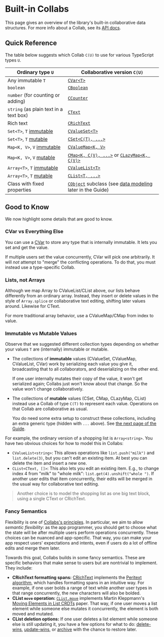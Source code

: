 # Built-in Collabs

This page gives an overview of the library's built-in collaborative data structures. For more info about a Collab, see its [API docs](../api/collabs/index.html).

## Quick Reference

The table below suggests which Collab `C(U)` to use for various TypeScript types `U`.

| Ordinary type `U`                                          | Collaborative version `C(U)`                                                                                             |
| ---------------------------------------------------------- | ------------------------------------------------------------------------------------------------------------------------ |
| Any immutable `T`                                          | [`CVar<T>`](../api/collabs/classes/CVar.html)                                                                            |
| `boolean`                                                  | [`CBoolean`](../api/collabs/classes/CBoolean.html)                                                                       |
| `number` (for counting or adding)                          | [`CCounter`](../api/collabs/classes/CCounter.html)                                                                       |
| `string` (as plain text in a text box)                     | [`CText`](../api/collabs/classes/CText.html)                                                                             |
| Rich text                                                  | [`CRichText`](../api/collabs/classes/CRichText.html)                                                                     |
| `Set<T>`, `T` [immutable](#immutable-value-collections)    | [`CValueSet<T>`](../api/collabs/classes/CValueSet.html)                                                                  |
| `Set<T>`, `T` [mutable](#mutable-value-collections)        | [`CSet<C(T), ...>`](../api/collabs/classes/CSet.html)                                                                    |
| `Map<K, V>`, `V` [immutable](#immutable-value-collections) | [`CValueMap<K, V>`](../api/collabs/classes/CValueMap.html)                                                               |
| `Map<K, V>`, `V` [mutable](#mutable-value-collections)     | [`CMap<K, C(V), ...>`](../api/collabs/classes/CMap.html) or [`CLazyMap<K, C(V)>`](../api/collabs/classes/CLazyMap.html)  |
| `Array<T>`, `T` [immutable](#immutable-value-collections)  | [`CValueList<T>`](../api/collabs/classes/CValueList.html)                                                                |
| `Array<T>`, `T` [mutable](#mutable-value-collections)      | [`CList<T, ...>`](../api/collabs/classes/CList.html)                                                                     |
| Class with fixed properties                                | [`CObject`](../api/collabs/classes/CObject.html) subclass (see [data modeling](./data_modeling.html) later in the Guide) |

## Good to Know

We now highlight some details that are good to know.

### CVar vs Everything Else

You can use a [CVar](../api/collabs/classes/CVar.html) to store any type that is internally immutable. It lets you set and get the value.

If multiple users set the value concurrently, CVar will pick one arbitrarily. It will _not_ attempt to "merge" the conflicting operations. To do that, you must instead use a type-specific Collab.

### Lists, not Arrays

Although we map Array to CValueList/CList above, our lists behave differently from an ordinary array. Instead, they insert or delete values in the style of `Array.splice` or collaborative text editing, shifting later values around. Likewise for CText.

For more traditional array behavior, use a CValueMap/CMap from index to value.

### Immutable vs Mutable Values

Observe that we suggested different collection types depending on whether your values `T` are (internally) immutable or mutable.

- The collections of **immutable** values (CValueSet, CValueMap, CValueList, CVar) work by serializing each value you give it, broadcasting that to all collaborators, and deserializing on the other end.

  If one user internally mutates their copy of the value, it won't get serialized again; Collabs just won't know about that change. So the value won't change collaboratively.

- The collections of **mutable** values (CSet, CMap, CLazyMap, CList) instead use a Collab of type `C(T)` to represent each value. Operations on that Collab are collaborative as usual.

  You do need some extra setup to construct these collections, including an extra generic type (hidden with `...` above). See [the next page of the Guide](./collections.html).

For example, the ordinary version of a shopping list is `Array<string>`. You have two obvious choices for how to model this in Collabs:

- `CValueList<string>`: This allows operations like `list.push("milk")` and `list.delete(3)`, but you can't edit an existing item. At best you can delete the item and insert a new one.
- `CList<CText, []>`: This also lets you edit an existing item. E.g., to change index 4 from "milk" to "whole milk": `list.get(4).unshift("whole ")`. If another user edits that item concurrently, their edits will be merged in the usual way for collaborative text editing.

> Another choice is to model the shopping list as one big text block, using a single CText or CRichText.

### Fancy Semantics

Flexibility is one of [Collabs's principles](../#principles). In particular, we aim to allow _semantic flexibility_: as the app programmer, you should get to choose what the state will be after multiple users perform operations concurrently. These choices can be nuanced and app-specific. That way, you can make your app respect users' expectations and intents, even if users do a lot of offline edits and merge them later.

Towards this goal, Collabs builds in some fancy semantics. These are specific behaviors that make sense to users but are nontrivial to implement. They include:

- **CRichText formatting spans:** [CRichText](../api/collabs/classes/CRichText.html) implements the [Peritext algorithm](https://github.com/inkandswitch/peritext), which handles formatting spans in an intuitive way. For example, if one user bolds a range of text while another user types in that range concurrently, the new characters will also be bolded.
- **CList `move` operation:** [`CList.move`](../api/collabs/classes/CList.html#move) implements Martin Kleppmann's [Moving Elements in List CRDTs](https://doi.org/10.1145/3380787.3393677) paper. That way, if one user moves a list element while someone else mutates it concurrently, the element is both moved and mutated.
- **CList deletion options:** If one user deletes a list element while someone else is still updating it, you have a few options for what to do: [delete-wins](../api/collabs/classes/CList.html#delete), [update-wins](../api/collabs/classes/CList.html#restore), or [archive](../api/collabs/classes/CList.html#archive) with the chance to restore later.
